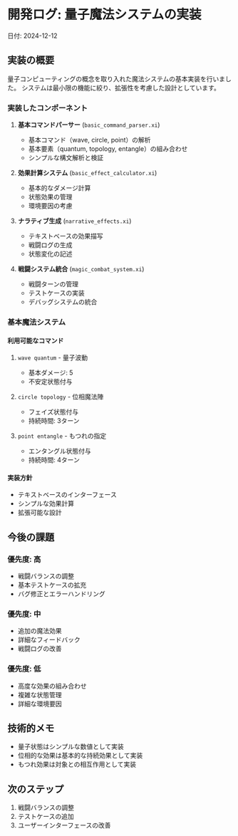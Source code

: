 # 開発ログ: 量子魔法システムの実装
日付: 2024-12-12

## 実装の概要
量子コンピューティングの概念を取り入れた魔法システムの基本実装を行いました。
システムは最小限の機能に絞り、拡張性を考慮した設計としています。

### 実装したコンポーネント

1. **基本コマンドパーサー** (`basic_command_parser.xi`)
   - 基本コマンド（wave, circle, point）の解析
   - 基本要素（quantum, topology, entangle）の組み合わせ
   - シンプルな構文解析と検証

2. **効果計算システム** (`basic_effect_calculator.xi`)
   - 基本的なダメージ計算
   - 状態効果の管理
   - 環境要因の考慮

3. **ナラティブ生成** (`narrative_effects.xi`)
   - テキストベースの効果描写
   - 戦闘ログの生成
   - 状態変化の記述

4. **戦闘システム統合** (`magic_combat_system.xi`)
   - 戦闘ターンの管理
   - テストケースの実装
   - デバッグシステムの統合

### 基本魔法システム

#### 利用可能なコマンド
1. `wave quantum` - 量子波動
   - 基本ダメージ: 5
   - 不安定状態付与

2. `circle topology` - 位相魔法陣
   - フェイズ状態付与
   - 持続時間: 3ターン

3. `point entangle` - もつれの指定
   - エンタングル状態付与
   - 持続時間: 4ターン

#### 実装方針
- テキストベースのインターフェース
- シンプルな効果計算
- 拡張可能な設計

## 今後の課題

### 優先度: 高
- 戦闘バランスの調整
- 基本テストケースの拡充
- バグ修正とエラーハンドリング

### 優先度: 中
- 追加の魔法効果
- 詳細なフィードバック
- 戦闘ログの改善

### 優先度: 低
- 高度な効果の組み合わせ
- 複雑な状態管理
- 詳細な環境要因

## 技術的メモ
- 量子状態はシンプルな数値として実装
- 位相的な効果は基本的な持続効果として実装
- もつれ効果は対象との相互作用として実装

## 次のステップ
1. 戦闘バランスの調整
2. テストケースの追加
3. ユーザーインターフェースの改善
